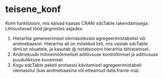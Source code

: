 # teisene_konf
Kolm funktsiooni, mis käivad kaasas CRANi sdcTable rakendamisega. Lihtsustavad tööd järgmistes asjades:
1) Hierarhia  genereerimisel olemasolevast agregeerimistabelist või andmebaasist. Hierarhia all on mõeldud listi, mis vastab sdcTable dimList nõuetele, ja kasutab @ notatsioooni hierarhia tähistamisel.
2) Andmekuubi mitmemõõtmelisel aditiivsuse kontrollimisel ja aditiivsuse puudulikkuse kuvamisel.
3) Kogu sdcTable paketi protsessi kävitamisel agregeerimistabeli olemasolul (kas andmebaasina või etteantud data.frame-ina).  

